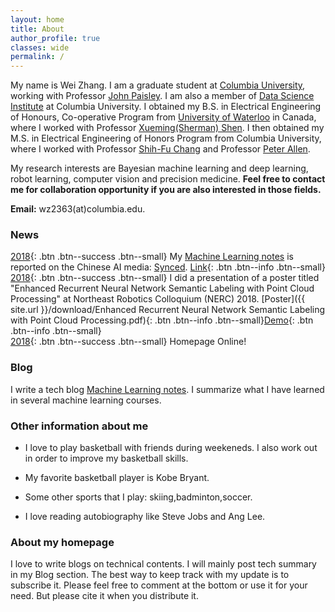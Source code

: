 ```yaml
---
layout: home
title: About
author_profile: true
classes: wide
permalink: /
---
```


My name is Wei Zhang. I am a graduate student at [Columbia University](https://www.columbia.edu/), working with Professor [John Paisley](http://www.columbia.edu/~jwp2128/). I am also a member of [Data Science Institute](https://datascience.columbia.edu/) at Columbia University. I obtained my B.S. in Electrical Engineering of Honours, Co-operative Program from [University of Waterloo](https://uwaterloo.ca/) in Canada, where I worked with Professor [Xueming(Sherman) Shen](http://bbcr.uwaterloo.ca/~xshen/). I then obtained my M.S. in Electrical Engineering of Honors Program from Columbia University, where I worked with Professor [Shih-Fu Chang](http://www.ee.columbia.edu/~sfchang/) and Professor [Peter Allen](https://www.cs.columbia.edu/~allen/). 

My research interests are Bayesian machine learning and deep learning, robot learning, computer vision and precision medicine. **Feel free to contact me for collaboration opportunity if you are also interested in those fields.** 

**Email:** wz2363(at)columbia.edu.


### News

[2018](#link){: .btn .btn--success .btn--small} My [Machine Learning notes](https://wei2624.github.io/machine%20learning/Machine-Learning-Notes/) is reported on the Chinese AI media: [Synced](https://syncedreview.com/about-us/). [Link](https://mp.weixin.qq.com/s/gVu3rXId5nEzJ_ZDRzAUJQ){: .btn .btn--info .btn--small}  
[2018](#link){: .btn .btn--success .btn--small} I did a presentation of a poster titled "Enhanced Recurrent Neural Network Semantic Labeling with Point Cloud Processing" at Northeast Robotics Colloquium (NERC) 2018. [Poster]({{ site.url }}/download/Enhanced Recurrent Neural Network Semantic Labeling with Point Cloud Processing.pdf){: .btn .btn--info .btn--small}[Demo](https://www.youtube.com/watch?v=T7zllZbtm2A){: .btn .btn--info .btn--small}  
[2018](#link){: .btn .btn--success .btn--small} Homepage Online!

### Blog

I write a tech blog [Machine Learning notes](https://wei2624.github.io/machine%20learning/Machine-Learning-Notes/). I summarize what I have learned in several machine learning courses. 

### Other information about me

* I love to play basketball with friends during weekeneds. I also work out in order to improve my basketball skills. 

* My favorite basketball player is Kobe Bryant. 

* Some other sports that I play: skiing,badminton,soccer. 

* I love reading autobiography like Steve Jobs and Ang Lee. 

### About my homepage

I love to write blogs on technical contents. I will mainly post tech summary in my Blog section. The best way to keep track with my update is to subscribe it. Please feel free to comment at the bottom or use it for your need. But please cite it when you distribute it.
